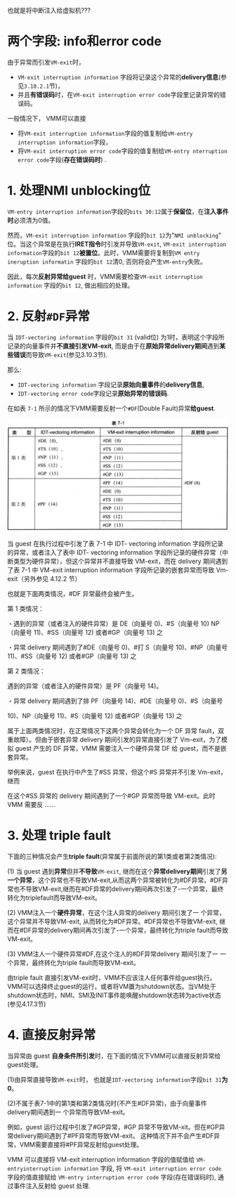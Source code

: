 

也就是将中断注入给虚拟机???

# 两个字段: info和error code

由于异常而引发`VM-exit`时，
* `VM-exit interruption information` 字段将记录这个异常的**delivery信息**(参见`3.10.2.1`节)，
* 并且**有错误码**时，在`VM-exit interruption error code`字段里记录异常的错误码。

一般情况下， VMM可以直接
* 将`VM-exit interruption information`字段的值复制给`VM-entry interruption information`字段，
* 将`VM-exit interruption error code`字段的值复制给`VM-entry nterruption error code`字段(**存在错误码时**) .

# 1. 处理NMI unblocking位

`VM-entry interruption information`字段的`bits 30:12`属于**保留位**，在**注入事件时**必须清为0值。

然而，`VM-exit interruption information` 字段的`bit 12`为"`NMI unblocking`" 位。当这个异常是在执行**IRET指令**时引发并导致`VM-exit`, `VM-exit interruption information`字段的`bit 12`**被置位**。此时，VMM需要将复制到`VM entry ineruption informatin` 字段的`bit 12`清0, 否则将会产生`VM-entry`失败。

因此，每次**反射异常给guest** 时，VMM需要检查`VM-exit interruption information` 字段的`bit 12`, 做出相应的处理。

# 2. 反射`#DF`异常

当 `IDT-vectoring information` 字段的`bit 31` (valid位) 为1时，表明这个字段所记录的向量事件并**不直接引发VM-exit**, 而是由于在**原始异常delivery期间**遇到**某些错误**而导致`VM-exit`(参见3.10.3节). 

那么:
* `IDT-vectoring information` 字段记录**原始向量事件**的**delivery信息**, 
* `IDT-vectoring error code`字段记录**原始异常的错误码**.

在如表 `7-1` 所示的情况下VMM需要反射一个`#DF`(Double Fault)异常**给guest**.

![2020-08-02-20-57-33.png](./images/2020-08-02-20-57-33.png)

当 guest 在执行过程中引发了表 7-1 中 IDT- vectoring information 字段所记录的异常，或者注入了表中 IDT- vectoring information 字段所记录的硬件异常（中断类型为硬件异常），但这个异常并不直接导致 VM-exit，而在 delivery 期间遇到了表 7-1 中 VM-exit  interruption information 字段所记录的嵌套异常而导致 Vm-exit（另外参见 4.12.2 节）

也就是下面两类情况，#DF 异常最终会被产生。

第 1 类情况：

・遇到的异常（或者注入的硬件异常）是 DE（向量号 0)、#S（向量号 10) NP（向量号 11)、#SS（向量号 12) 或者#GP（向量号 13) 之

・异常 delivery 期间遇到了#DE（向量号 0)、#打 S（向量号 10)、#NP（向量号 11)、#SS（向量号 12) 或者#GP（向量号 13) 之

第 2 类情况：

遇到的异常（或者注入的硬件异常）是 PF（向量号 14)。

・异常 delivery 期间遇到了排 PF（向量号 14)、#DE（向量号 0)、#S（向量号

10)、NP（向量号 11)、#S（向量号 12) 或者#GP（向量号 13) 之

属于上面两类情况时，在正常情况下这两个异常会转化为一个 DF 异常  fault，双重故障）。但由于嵌套异常 delivery 期间引发的异常直接引发了 Vm-exit，为了模拟 guest 产生的 DF 异常，VMM 需要注入一个硬件异常 DF 给 guest，而不是嵌套异常。

举例来说，guest 在执行中产生了#SS 异常，但这个#S 异常并不引发 Vm-exit，继而

在这个#SS 异常的 delivery 期间遇到了一个#GP 异常而导致 VM-exit。此时 VMM 需要反
......

# 3. 处理 triple fault

下面的三种情况会产生**triple fault**(异常属于前面所说的第1类或者第2类情况):

(1) 当 guest 遇到**异常**但并**不导致**`VM-exit`, 继而在这个**异常delivery期间**引发了**另一个异常**，这个异常也不导致VM-exit,从而这两个异常被转化为#DF异常。#DF异常也不导致VM-exit,继而在#DF异常的delivery期间再次引发了-一个异常，最终转化为triplefault而导致VM-exit。

(2) VMM注入一个**硬件异常**，在这个注人异常的delivery 期间引发了一 个异常，这个异常并不导致VM-exit, 从而转化为#DF异常。#DF异常也不导致VM-exit, 继而在#DF异常的delivery期间再次引发了-一个异常，最终转化为triple fault而导致VM-exit。

(3) VMM注人一个硬件异常#DF,在这个注人的#DF异常delivery 期间引发了一 一个异常，最终转化为triple fault而导致VM-exit。

由triple fault 直接引发VM-exit时，VMM不应该注人任何事件给guest执行。VMM可以选择终止guest的运行，或者将VM置为shutdown状态。当VM处于shutdown状态时，NMI、SMI及INIT事件能唤醒shutdown状态转为active状态(参见4.17.3节)

# 4. 直接反射异常

当异常由 guest **自身条件所引发**时，在下面的情况下VMM可以直接反射异常给guest处理。

(1)由异常直接导致`VM-exit`时， 也就是`IDT-vectoring information`字段`bit 31`**为0**。

(2)不属于表7-1中的第1类和第2类情况时(不产生#DF异常)，由于向量事件delivery期间遇到一 个异常而导致VM-exit。

例如，guest 运行过程中引发了#GP异常，#GP 异常不导致VM-xit。但在#GP异常delivery期间遇到了#PF异常而导致VM-exit。 这种情况下并不会产生#DF异常，VMM需要直接将#PF异常反射给guest处理。

VMM 可以直接将 VM-exit interruption information 字段的值赋值给 `VM-entryinterruption information` 字段, 将 `VM-exit interruption error code` 字段的值直接赋给 `VM-entry interruption error code` 字段(存在错误码时), 通过事件注入反射给 guest 处理.
